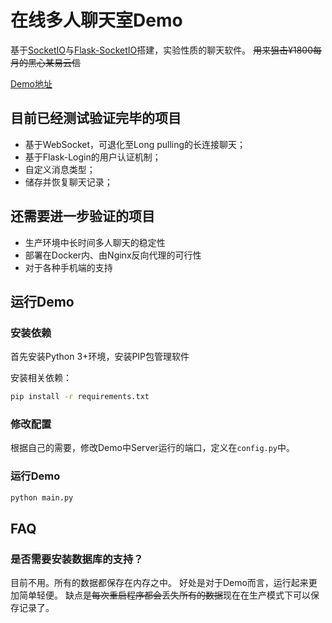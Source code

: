 # 在线多人聊天室Demo

基于[SocketIO](https://socket.io/)与[Flask-SocketIO](https://flask-socketio.readthedocs.io/en/latest/)搭建，实验性质的聊天软件。
~~用来狙击¥1800每月的黑心某易云信~~

[Demo地址](http://chat.azlis.me)

## 目前已经测试验证完毕的项目

+ 基于WebSocket，可退化至Long pulling的长连接聊天；
+ 基于Flask-Login的用户认证机制；
+ 自定义消息类型；
+ 储存并恢复聊天记录；

## 还需要进一步验证的项目

+ 生产环境中长时间多人聊天的稳定性
+ 部署在Docker内、由Nginx反向代理的可行性
+ 对于各种手机端的支持

## 运行Demo

### 安装依赖

首先安装Python 3+环境，安装PIP包管理软件

安装相关依赖：

```bash
pip install -r requirements.txt
```

### 修改配置

根据自己的需要，修改Demo中Server运行的端口，定义在`config.py`中。


### 运行Demo

```bash
python main.py
```
## FAQ

### 是否需要安装数据库的支持？

目前不用。所有的数据都保存在内存之中。
好处是对于Demo而言，运行起来更加简单轻便。
缺点是~~每次重启程序都会丢失所有的数据~~现在在生产模式下可以保存记录了。
